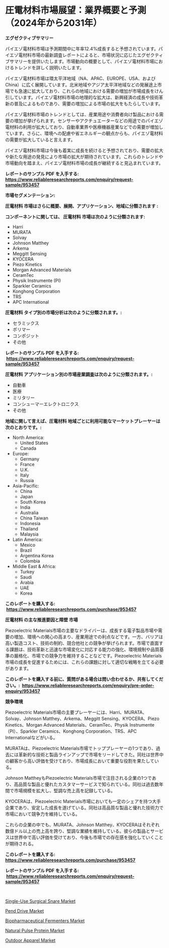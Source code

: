 <p><h1>圧電材料市場展望：業界概要と予測（2024年から2031年）</h1></p><p><strong>エグゼクティブサマリー</strong></p>
<p><p>パイエゾ電材料市場は予測期間中に年率12.4%成長すると予想されています。パイエゾ電材料市場の最新調査レポートによると、市場状況に応じたエグゼクティブサマリーを提供いたします。市場動向の概要として、パイエゾ電材料市場におけるトレンドを詳しく説明いたします。</p><p>パイエゾ電材料市場は環太平洋地域（NA、APAC、EUROPE、USA、およびChina）に広く展開しています。北米地域やアジア太平洋地域などの発展途上市場でも急速に拡大しており、これらの地域における需要の増加が市場成長をけん引しています。パイエゾ電材料市場の地理的な拡大は、新興経済の成長や技術革新の普及によるものであり、需要の増加による市場の拡大をもたらしています。</p><p>パイエゾ電材料市場のトレンドとしては、産業用途や消費者向け製品における需要の増加が挙げられます。センサーやアクチュエーターなどの用途でのパイエゾ電材料の利用が拡大しており、自動車業界や医療機器産業などでの需要が増加しています。さらに、環境への配慮や省エネルギーの観点からも、パイエゾ電材料の需要が拡大していると言えます。</p><p>パイエゾ電材料市場は今後も着実に成長を続けると予想されており、需要の拡大や新たな用途の発見により市場の拡大が期待されています。これらのトレンドや市場動向を踏まえ、パイエゾ電材料市場の成長が継続すると見込まれています。</p></p>
<p><strong>レポートのサンプル PDF を入手する: <a href="https://www.reliableresearchreports.com/enquiry/request-sample/953457">https://www.reliableresearchreports.com/enquiry/request-sample/953457</a></strong></p>
<p><strong>市場セグメンテーション:</strong></p>
<p><strong> 圧電材料 市場はさらに概要、展開、アプリケーション、地域に分類されます :</strong></p>
<p><strong>コンポーネントに関しては、 圧電材料 市場は次のように分類されます: &nbsp;</strong></p>
<p><ul><li>Harri</li><li>MURATA</li><li>Solvay</li><li>Johnson Matthey</li><li>Arkema</li><li>Meggitt Sensing</li><li>KYOCERA</li><li>Piezo Kinetics</li><li>Morgan Advanced Materials</li><li>CeramTec</li><li>Physik Instrumente (PI)</li><li>Sparkler Ceramics</li><li>Konghong Corporation</li><li>TRS</li><li>APC International</li></ul></p>
<p><strong> 圧電材料 タイプ別の市場分析は次のように分類されます。:</strong></p>
<p><ul><li>セラミックス</li><li>ポリマー</li><li>コンポジット</li><li>その他</li></ul></p>
<p><strong>レポートのサンプル PDF を入手する: &nbsp;<a href="https://www.reliableresearchreports.com/enquiry/request-sample/953457">https://www.reliableresearchreports.com/enquiry/request-sample/953457</a></strong></p>
<p><strong> 圧電材料 アプリケーション別の市場産業調査は次のように分類されます。:</strong></p>
<p><ul><li>自動車</li><li>医療</li><li>ミリタリー</li><li>コンシューマーエレクトロニクス</li><li>その他</li></ul></p>
<p><strong>地域に関して言えば、圧電材料 地域ごとに利用可能なマーケットプレーヤーは次のとおりです。:</strong></p>
<p><ul>
    <li>
        North America:
        <ul>
            <li>United States</li>
            <li>Canada</li>
        </ul>
    </li>
    <li>
        Europe:
        <ul>
            <li>Germany</li>
            <li>France</li>
            <li>U.K.</li>
            <li>Italy</li>
            <li>Russia</li>
        </ul>
    </li>
    <li>
        Asia-Pacific:
        <ul>
            <li>China</li>
            <li>Japan</li>
            <li>South Korea</li>
            <li>India</li>
            <li>Australia</li>
            <li>China Taiwan</li>
            <li>Indonesia</li>
            <li>Thailand</li>
            <li>Malaysia</li>
        </ul>
    </li>
    <li>
        Latin America:
        <ul>
            <li>Mexico</li>
            <li>Brazil</li>
            <li>Argentina Korea</li>
            <li>Colombia</li>
        </ul>
    </li>
    <li>
        Middle East & Africa:
        <ul>
            <li>Turkey</li>
            <li>Saudi</li>
            <li>Arabia</li>
            <li>UAE</li>
            <li>Korea</li>
        </ul>
    </li>
    </ul></p>
<p><strong>このレポートを購入する: &nbsp;<a href="https://www.reliableresearchreports.com/purchase/953457">https://www.reliableresearchreports.com/purchase/953457</a></strong></p>
<p><strong>圧電材料 の主な推進要因と障壁 市場</strong></p>
<p><p>Piezoelectric Materials市場の主要なドライバーは、成長する電子製品市場や需要の増加、環境への関心の高まり、産業用途での利点などです。一方、バリアは高い製造コスト、技術の制約、競合他社との競争が挙げられます。市場で直面する課題は、技術革新と迅速な市場変化に対応する能力の強化、環境規制や品質基準の厳格化、市場での競争力を維持することなどです。Piezoelectric Materials市場の成長を促進するためには、これらの課題に対して適切な戦略を立てる必要があります。</p></p>
<p><strong>このレポートを購入する前に、質問がある場合は問い合わせるか、共有してください。:&nbsp; <a href="https://www.reliableresearchreports.com/enquiry/pre-order-enquiry/953457">https://www.reliableresearchreports.com/enquiry/pre-order-enquiry/953457</a></strong></p>
<p><strong>競争環境</strong></p>
<p><p>Piezoelectric Materials市場の主要プレーヤーには、Harri、MURATA、Solvay、Johnson Matthey、Arkema、Meggitt Sensing、KYOCERA、Piezo Kinetics、Morgan Advanced Materials、CeramTec、Physik Instrumente（PI）、Sparkler Ceramics、Konghong Corporation、TRS、APC Internationalなどがいる。 </p><p>MURATAは、Piezoelectric Materials市場でトッププレーヤーの1つであり、過去には革新的な技術と製品ラインアップで市場をリードしてきた。同社は世界中の顧客から高い評価を受けており、市場成長において重要な役割を果たしている。</p><p>Johnson MattheyもPiezoelectric Materials市場で注目される企業の1つであり、高品質な製品と優れたカスタマーサービスで知られている。同社は過去数年間で市場規模を拡大し、堅調な売上高を記録している。</p><p>KYOCERAは、Piezoelectric Materials市場においても一定のシェアを持つ大手企業であり、安定した成長を遂げている。同社は高品質な製品と優れた技術力で市場において競争力を維持している。</p><p>これらの企業の中でも、MURATA、Johnson Matthey、KYOCERAはそれぞれ数億ドル以上の売上高を誇り、堅調な業績を維持している。彼らの製品とサービスは世界中で高い評価を受けており、今後も市場での存在感を強化していくことが期待される。</p></p>
<p><strong>このレポートを購入する: &nbsp; <a href="https://www.reliableresearchreports.com/purchase/953457">https://www.reliableresearchreports.com/purchase/953457</a></strong></p>
<p><strong>レポートのサンプル PDF を入手する: &nbsp;<a href="https://www.reliableresearchreports.com/enquiry/request-sample/953457">https://www.reliableresearchreports.com/enquiry/request-sample/953457</a></strong><strong></strong></p>
<p>&nbsp;</p>
<p><p><a href="https://unruly-ladybug-44b.notion.site/Single-Use-Surgical-Snare-Market-Size-Furnishes-Valuable-Information-Encompassing-Market-Share-Mark-5e937bc8a36e43a2a7d08b5648fb7e33">Single-Use Surgical Snare Market</a></p><p><a href="https://view.publitas.com/reportprime-1/pend-drive-market-size-global-industry-overview-market-segmentation-and-forecast-2024-to-2031/">Pend Drive Market</a></p><p><a href="https://shimmer-gardenia-37a.notion.site/Biopharmaceutical-Fermenters-Market-Challenges-Opportunities-and-Growth-Drivers-and-Major-Market--96eebca45a634d6b9d470cdfb2a7636a">Biopharmaceutical Fermenters Market</a></p><p><a href="https://meowing-lemming-dd3.notion.site/Natural-Pulse-Protein-Market-Size-Growth-and-Forecast-from-2024-2031-c479a88071b148d591f9aa3a5983c098">Natural Pulse Protein Market</a></p><p><a href="https://view.publitas.com/reportprime-1/outdoor-apparel-market-size-market-share-and-global-market-analysis-report-2024-2031/">Outdoor Apparel Market</a></p></p>